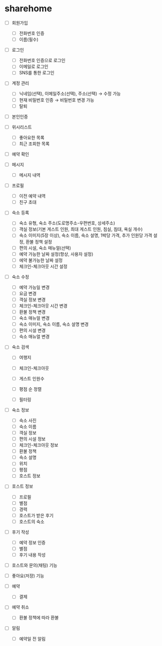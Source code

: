 # sharehome


- [ ] 회원가입
    - [ ] 전화번호 인증
    - [ ] 이름(필수)

- [ ] 로그인
    - [ ] 전화번호 인증으로 로그인
    - [ ] 이메일로 로그인
    - [ ] SNS를 통한 로그인

- [ ] 계정 관리
    - [ ] 닉네임(선택), 이메일주소(선택), 주소(선택) → 수정 가능
    - [ ] 현재 비밀번호 인증 → 비밀번호 변경 가능
    - [ ] 탈퇴

- [ ] 본인인증

- [ ] 위시리스트
    - [ ] 좋아요한 목록
    - [ ] 최근 조회한 목록

- [ ] 예약 확인

- [ ] 메시지
    - [ ] 메시지 내역

- [ ] 프로필
    - [ ] 이전 예약 내역
    - [ ] 친구 초대

- [ ] 숙소 등록
    - [ ] 숙소 유형, 숙소 주소(도로명주소-우편번호, 상세주소)
    - [ ] 객실 정보(기본 게스트 인원, 최대 게스트 인원, 침실, 침대, 욕실 개수)
    - [ ] 숙소 이미지(5장 이상), 숙소 이름, 숙소 설명, 1박당 가격, 추가 인원당 가격 설정, 환불 정책 설정
    - [ ] 편의 시설, 숙소 매뉴얼(선택)
    - [ ] 예약 가능한 날짜 설정(항상, 사용자 설정)
    - [ ] 에약 불가능한 날짜 설정
    - [ ] 체크인-체크아웃 시간 설정

- [ ] 숙소 수정
    - [ ] 예약 가능일 변경
    - [ ] 요금 변경
    - [ ] 객실 정보 변경
    - [ ] 체크인-체크아웃 시간 변경
    - [ ] 환불 정책 변경
    - [ ] 숙소 매뉴얼 변경
    - [ ] 숙소 이미지, 숙소 이름, 숙소 설명 변경
    - [ ] 편의 시설 변경
    - [ ] 숙소 매뉴얼 변경

- [ ] 숙소 검색
    - [ ] 여행지
    - [ ] 체크인-체크아웃
    - [ ] 게스트 인원수
    - [ ] 평점 순 정렬
    - [ ] 필터링


- [ ] 숙소 정보
    - [ ] 숙소 사진
    - [ ] 숙소 이름
    - [ ] 객실 정보
    - [ ] 편의 시설 정보
    - [ ] 체크인-체크아웃 정보
    - [ ] 환불 정책
    - [ ] 숙소 설명
    - [ ] 위치
    - [ ] 평점
    - [ ] 호스트 정보

- [ ] 호스트 정보
    - [ ] 프로필
    - [ ] 별점
    - [ ] 경력
    - [ ] 호스트가 받은 후기
    - [ ] 호스트의 숙소

- [ ] 후기 작성
    - [ ] 예약 정보 인증
    - [ ] 별점
    - [ ] 후기 내용 작성

- [ ] 호스트와 문의(채팅) 기능

- [ ] 좋아요(저장) 기능

- [ ] 예약
    - [ ] 결제

- [ ] 예약 취소
    - [ ] 환불 정책에 따라 환불

- [ ] 알림
    - [ ] 예약일 전 알림